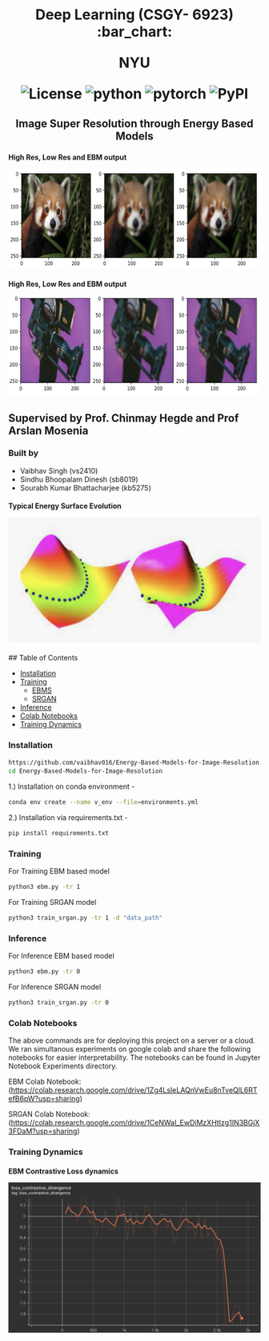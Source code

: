 <h1 align="center">
<p>Deep Learning (CSGY- 6923) :bar_chart:</p>
<p>NYU</p>

<p align="center">
<img alt="License" src="https://img.shields.io/badge/License-Apache_2.0-blue.svg">
<img alt="python" src="https://img.shields.io/badge/python-%3E%3D3.8-blue?logo=python">
<img alt="pytorch" src="https://img.shields.io/badge/PyTorch-%23EE4C2C3">
<img alt="PyPI" src="https://img.shields.io/badge/release-v1.0-brightgreen?logo=apache&logoColor=brightgreen">
</p>
</h1>

<h2 align="center">
<p>Image Super Resolution through Energy Based Models</p>
</h2>



<h4 align="centre"> 
    <p align="centre" > High Res, Low Res and EBM output  </p>
    <img src="https://github.com/vaibhav016/Energy-Based-Models-for-Image-Resolution/blob/main/images/red_panda.png" width="700" height="200" />
</h4>


<h4 align="centre"> 
    <p align="centre" > High Res, Low Res and EBM output  </p>
    <img src="https://github.com/vaibhav016/Energy-Based-Models-for-Image-Resolution/blob/main/images/camera.png" width="700" height="200" />
</h4>

## Supervised by Prof. Chinmay Hegde and Prof Arslan Mosenia 

### Built by 
- Vaibhav Singh (vs2410)
- Sindhu Bhoopalam Dinesh (sb8019)
- Sourabh Kumar Bhattacharjee (kb5275)


<h4 align="centre"> 
    <p align="centre" > Typical Energy Surface Evolution </p>
    <img src="https://github.com/vaibhav016/Energy-Based-Models-for-Image-Resolution/blob/main/images/ebm.png" width="600" height="250" />
</h4>
## Table of Contents

<!-- TOC -->

- [Installation](#installation)  
- [Training](#Training)  
     - [EBMS](#EBMS)
     - [SRGAN](#SRGAN)
- [Inference](#Inference)
- [Colab Notebooks](#ColabNotebooks)
- [Training Dynamics](#TrainingLogs)


<!-- /TOC -->

### Installation

```bash
https://github.com/vaibhav016/Energy-Based-Models-for-Image-Resolution.git
cd Energy-Based-Models-for-Image-Resolution
```
1.) Installation on conda environment -  
```bash
conda env create --name v_env --file=environments.yml
```
2.) Installation via requirements.txt -
```bash
pip install requirements.txt
```
### Training 
For Training EBM based model 
```bash
python3 ebm.py -tr 1 
```
For Training SRGAN model
```bash
python3 train_srgan.py -tr 1 -d "data_path" 
```


### Inference 
For Inference EBM based model 
```bash
python3 ebm.py -tr 0
```
For Inference SRGAN model
```bash
python3 train_srgan.py -tr 0  
```

### Colab Notebooks
The above commands are for deploying this project on a server or a cloud. 
We ran simultanous experiments on google colab and share the following notebooks for easier interpretability. The notebooks can be found in Jupyter Notebook Experiments directory. 

EBM Colab Notebook: (https://colab.research.google.com/drive/1Zg4LsIeLAQnVwEu8nTveQlL6RTefB6pW?usp=sharing)

SRGAN Colab Notebook: (https://colab.research.google.com/drive/1CeNWaI_EwDiMzXHtIzg1IN3BGjX3FDaM?usp=sharing)

### Training Dynamics 
<h4 align="centre"> 
    <p align="centre">EBM Contrastive Loss dynamics</p> 
    <img src="https://github.com/vaibhav016/Energy-Based-Models-for-Image-Resolution/blob/main/images/contrastive_loss.png" width="600" height="300" />
</h4>